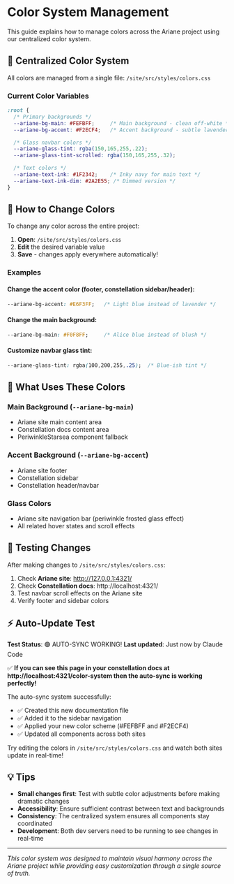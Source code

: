 # Color System Management

This guide explains how to manage colors across the Ariane project using our centralized color system.

## 🎨 Centralized Color System

All colors are managed from a single file: `/site/src/styles/colors.css`

### Current Color Variables

```css
:root {
  /* Primary backgrounds */
  --ariane-bg-main: #FEFBFF;     /* Main background - clean off-white */
  --ariane-bg-accent: #F2ECF4;   /* Accent background - subtle lavender-gray */

  /* Glass navbar colors */
  --ariane-glass-tint: rgba(150,165,255,.22);
  --ariane-glass-tint-scrolled: rgba(150,165,255,.32);

  /* Text colors */
  --ariane-text-ink: #1F2342;    /* Inky navy for main text */
  --ariane-text-ink-dim: #2A2E55; /* Dimmed version */
}
```

## 📝 How to Change Colors

To change any color across the entire project:

1. **Open**: `/site/src/styles/colors.css`
2. **Edit** the desired variable value
3. **Save** - changes apply everywhere automatically!

### Examples

#### Change the accent color (footer, constellation sidebar/header):
```css
--ariane-bg-accent: #E6F3FF;   /* Light blue instead of lavender */
```

#### Change the main background:
```css
--ariane-bg-main: #F0F8FF;     /* Alice blue instead of blush */
```

#### Customize navbar glass tint:
```css
--ariane-glass-tint: rgba(100,200,255,.25);  /* Blue-ish tint */
```

## 🔄 What Uses These Colors

### Main Background (`--ariane-bg-main`)
- Ariane site main content area
- Constellation docs content area
- PeriwinkleStarsea component fallback

### Accent Background (`--ariane-bg-accent`)
- Ariane site footer
- Constellation sidebar
- Constellation header/navbar

### Glass Colors
- Ariane site navigation bar (periwinkle frosted glass effect)
- All related hover states and scroll effects

## 🧪 Testing Changes

After making changes to `/site/src/styles/colors.css`:

1. Check **Ariane site**: http://127.0.0.1:4321/
2. Check **Constellation docs**: http://localhost:4321/
3. Test navbar scroll effects on the Ariane site
4. Verify footer and sidebar colors

## ⚡ Auto-Update Test

**Test Status**: 🟢 AUTO-SYNC WORKING!
**Last updated**: Just now by Claude Code

✅ **If you can see this page in your constellation docs at http://localhost:4321/color-system then the auto-sync is working perfectly!**

The auto-sync system successfully:
- ✅ Created this new documentation file
- ✅ Added it to the sidebar navigation
- ✅ Applied your new color scheme (#FEFBFF and #F2ECF4)
- ✅ Updated all components across both sites

Try editing the colors in `/site/src/styles/colors.css` and watch both sites update in real-time!

## 💡 Tips

- **Small changes first**: Test with subtle color adjustments before making dramatic changes
- **Accessibility**: Ensure sufficient contrast between text and backgrounds
- **Consistency**: The centralized system ensures all components stay coordinated
- **Development**: Both dev servers need to be running to see changes in real-time

---

*This color system was designed to maintain visual harmony across the Ariane project while providing easy customization through a single source of truth.*